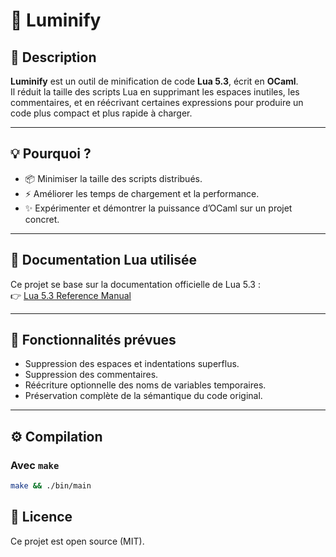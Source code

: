 # 🦎 Luminify

## 🚀 Description

**Luminify** est un outil de minification de code **Lua 5.3**, écrit en **OCaml**.  
Il réduit la taille des scripts Lua en supprimant les espaces inutiles, les commentaires, et en réécrivant certaines expressions pour produire un code plus compact et plus rapide à charger.

---

## 💡 Pourquoi ?

- 📦 Minimiser la taille des scripts distribués.
- ⚡ Améliorer les temps de chargement et la performance.
- ✨ Expérimenter et démontrer la puissance d’OCaml sur un projet concret.

---

## 📄 Documentation Lua utilisée

Ce projet se base sur la documentation officielle de Lua 5.3 :  
👉 [Lua 5.3 Reference Manual](https://www.lua.org/manual/5.3/manual.html)

---

## 🔧 Fonctionnalités prévues

- Suppression des espaces et indentations superflus.
- Suppression des commentaires.
- Réécriture optionnelle des noms de variables temporaires.
- Préservation complète de la sémantique du code original.

---

## ⚙️ Compilation

### Avec `make`

```bash
make && ./bin/main
```

## 📝 Licence

Ce projet est open source (MIT).